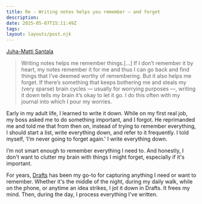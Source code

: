 ```yaml
---
title: Re - Writing notes helps you remember — and forget
description:
date: 2025-05-07T15:11:49Z
tags:
layout: layouts/post.njk
---
```


[Juha-Matti Santala](https://hamatti.org/posts/writing-notes-helps-you-remember-and-forget/)

> Writing notes helps me remember things.[…] If I don’t remember it by heart, my notes remember it for me and thus I can go back and find things that I’ve deemed worthy of remembering. But it also helps me forget. If there’s something that keeps bothering me and steals my (very sparse) brain cycles — usually for worrying purposes —, writing it down tells my brain it’s okay to let it go. I do this often with my journal into which I pour my worries.

Early in my adult life, I learned to write it down. While on my first real job, my boss asked me to do something important, and I forgot. He reprimanded me and told me that from then on, instead of trying to remember everything, I should start a list, write everything down, and refer to it frequently. I told myself, ‘I’m never going to forget again.' I write everything down.

I’m not smart enough to remember everything I need to. And honestly, I don't want to clutter my brain with things I might forget, especially if it's important.

For years, [Drafts](https://getdrafts.com) has been my go-to for capturing anything I need or want to remember. Whether it's the middle of the night, during my daily walk, while on the phone, or anytime an idea strikes, I jot it down in Drafts. It frees my mind. Then, during the day, I process everything I've written.


